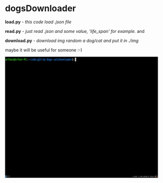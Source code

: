 # dogsDownloader

**load.py** - *this code load .json file*

**read.py** - *just read .json and some value, 'life_span' for example.*
and

**download.py** - *download img random a dog/cat and put it in ./img*

maybe it will be useful for someone :-) 


<img src="./.gif.gif" width="800" height="400"/>
